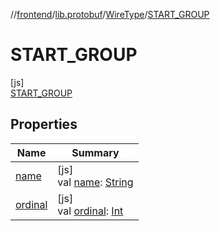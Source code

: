 //[frontend](../../../../index.md)/[lib.protobuf](../../index.md)/[WireType](../index.md)/[START_GROUP](index.md)

# START_GROUP

[js]\
[START_GROUP](index.md)

## Properties

| Name | Summary |
|---|---|
| [name](../-f-i-x-e-d32/index.md#-372974862%2FProperties%2F2039821458) | [js]<br>val [name](../-f-i-x-e-d32/index.md#-372974862%2FProperties%2F2039821458): [String](https://kotlinlang.org/api/latest/jvm/stdlib/kotlin/-string/index.html) |
| [ordinal](../-f-i-x-e-d32/index.md#-739389684%2FProperties%2F2039821458) | [js]<br>val [ordinal](../-f-i-x-e-d32/index.md#-739389684%2FProperties%2F2039821458): [Int](https://kotlinlang.org/api/latest/jvm/stdlib/kotlin/-int/index.html) |
